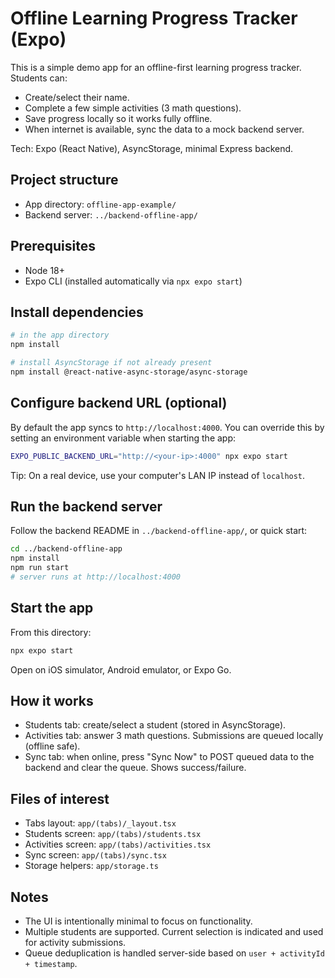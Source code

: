 # Offline Learning Progress Tracker (Expo)

This is a simple demo app for an offline-first learning progress tracker. Students can:

- Create/select their name.
- Complete a few simple activities (3 math questions).
- Save progress locally so it works fully offline.
- When internet is available, sync the data to a mock backend server.

Tech: Expo (React Native), AsyncStorage, minimal Express backend.

## Project structure

- App directory: `offline-app-example/`
- Backend server: `../backend-offline-app/`

## Prerequisites

- Node 18+
- Expo CLI (installed automatically via `npx expo start`)

## Install dependencies

```bash
# in the app directory
npm install

# install AsyncStorage if not already present
npm install @react-native-async-storage/async-storage
```

## Configure backend URL (optional)

By default the app syncs to `http://localhost:4000`. You can override this by setting an environment variable when starting the app:

```bash
EXPO_PUBLIC_BACKEND_URL="http://<your-ip>:4000" npx expo start
```

Tip: On a real device, use your computer's LAN IP instead of `localhost`.

## Run the backend server

Follow the backend README in `../backend-offline-app/`, or quick start:

```bash
cd ../backend-offline-app
npm install
npm run start
# server runs at http://localhost:4000
```

## Start the app

From this directory:

```bash
npx expo start
```

Open on iOS simulator, Android emulator, or Expo Go.

## How it works

- Students tab: create/select a student (stored in AsyncStorage).
- Activities tab: answer 3 math questions. Submissions are queued locally (offline safe).
- Sync tab: when online, press "Sync Now" to POST queued data to the backend and clear the queue. Shows success/failure.

## Files of interest

- Tabs layout: `app/(tabs)/_layout.tsx`
- Students screen: `app/(tabs)/students.tsx`
- Activities screen: `app/(tabs)/activities.tsx`
- Sync screen: `app/(tabs)/sync.tsx`
- Storage helpers: `app/storage.ts`

## Notes

- The UI is intentionally minimal to focus on functionality.
- Multiple students are supported. Current selection is indicated and used for activity submissions.
- Queue deduplication is handled server-side based on `user + activityId + timestamp`.
